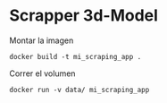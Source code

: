 
# Scrapper 3d-Model

Montar la imagen
```
docker build -t mi_scraping_app .
```

Correr el volumen 

```
docker run -v data/ mi_scraping_app
```

